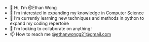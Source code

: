 - 👋 Hi, I’m @Ethan Wong
- 👀 I’m interested in expanding my knowledge in Computer Science
- 🌱 I’m currently learning new techniques and methods in python to expand my coding repertoire
- 💞️ I’m looking to collaborate on anything!
- 📫 How to reach me @ethanwongg21@gmail.com

<!---
Ethanmwong/Ethanmwong is a ✨ special ✨ repository because its `README.md` (this file) appears on your GitHub profile.
You can click the Preview link to take a look at your changes.
--->
